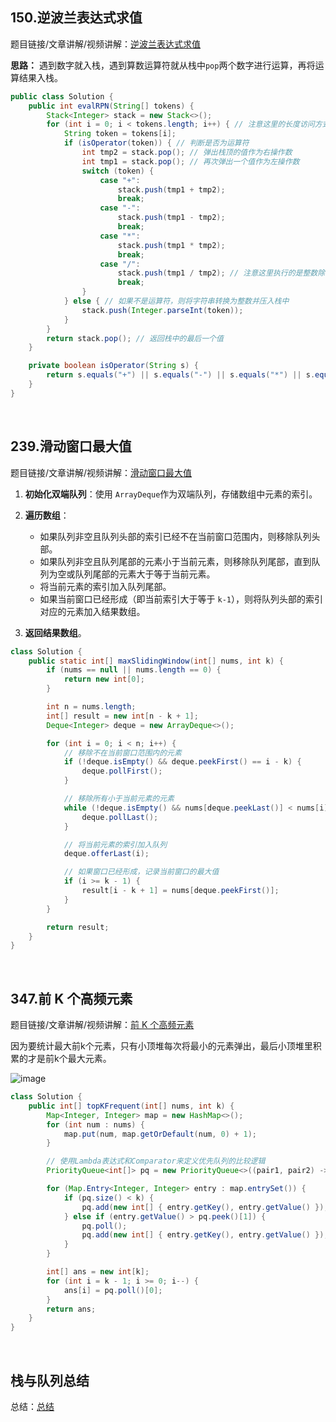 ## 150.逆波兰表达式求值

题目链接/文章讲解/视频讲解：[逆波兰表达式求值](https://programmercarl.com/0150.%E9%80%86%E6%B3%A2%E5%85%B0%E8%A1%A8%E8%BE%BE%E5%BC%8F%E6%B1%82%E5%80%BC.html)

**思路：** 遇到数字就入栈，遇到算数运算符就从栈中`pop`​两个数字进行运算，再将运算结果入栈。

```java
public class Solution {
    public int evalRPN(String[] tokens) {
        Stack<Integer> stack = new Stack<>();
        for (int i = 0; i < tokens.length; i++) { // 注意这里的长度访问方式
            String token = tokens[i];
            if (isOperator(token)) { // 判断是否为运算符
                int tmp2 = stack.pop(); // 弹出栈顶的值作为右操作数
                int tmp1 = stack.pop(); // 再次弹出一个值作为左操作数
                switch (token) {
                    case "+":
                        stack.push(tmp1 + tmp2);
                        break;
                    case "-":
                        stack.push(tmp1 - tmp2);
                        break;
                    case "*":
                        stack.push(tmp1 * tmp2);
                        break;
                    case "/":
                        stack.push(tmp1 / tmp2); // 注意这里执行的是整数除法
                        break;
                }
            } else { // 如果不是运算符，则将字符串转换为整数并压入栈中
                stack.push(Integer.parseInt(token));
            }
        }
        return stack.pop(); // 返回栈中的最后一个值
    }

    private boolean isOperator(String s) {
        return s.equals("+") || s.equals("-") || s.equals("*") || s.equals("/");
    }
}
```

‍

## 239.滑动窗口最大值

题目链接/文章讲解/视频讲解：[滑动窗口最大值](https://programmercarl.com/0239.%E6%BB%91%E5%8A%A8%E7%AA%97%E5%8F%A3%E6%9C%80%E5%A4%A7%E5%80%BC.html)

1. **初始化双端队列**：使用 `ArrayDeque`​ 作为双端队列，存储数组中元素的索引。
2. **遍历数组**：

    * 如果队列非空且队列头部的索引已经不在当前窗口范围内，则移除队列头部。
    * 如果队列非空且队列尾部的元素小于当前元素，则移除队列尾部，直到队列为空或队列尾部的元素大于等于当前元素。
    * 将当前元素的索引加入队列尾部。
    * 如果当前窗口已经形成（即当前索引大于等于 `k-1`​），则将队列头部的索引对应的元素加入结果数组。
3. **返回结果数组**。

```java
class Solution {
    public static int[] maxSlidingWindow(int[] nums, int k) {
        if (nums == null || nums.length == 0) {
            return new int[0];
        }

        int n = nums.length;
        int[] result = new int[n - k + 1];
        Deque<Integer> deque = new ArrayDeque<>();

        for (int i = 0; i < n; i++) {
            // 移除不在当前窗口范围内的元素
            if (!deque.isEmpty() && deque.peekFirst() == i - k) {
                deque.pollFirst();
            }

            // 移除所有小于当前元素的元素
            while (!deque.isEmpty() && nums[deque.peekLast()] < nums[i]) {
                deque.pollLast();
            }

            // 将当前元素的索引加入队列
            deque.offerLast(i);

            // 如果窗口已经形成，记录当前窗口的最大值
            if (i >= k - 1) {
                result[i - k + 1] = nums[deque.peekFirst()];
            }
        }

        return result;
    }
}
```

‍

## 347.前 K 个高频元素

题目链接/文章讲解/视频讲解：[前 K 个高频元素](https://programmercarl.com/0347.%E5%89%8DK%E4%B8%AA%E9%AB%98%E9%A2%91%E5%85%83%E7%B4%A0.html)

因为要统计最大前k个元素，只有小顶堆每次将最小的元素弹出，最后小顶堆里积累的才是前k个最大元素。


​![image](attachment/image-20240908184144-6907p2c.png)​

```java
class Solution {
    public int[] topKFrequent(int[] nums, int k) {
        Map<Integer, Integer> map = new HashMap<>();
        for (int num : nums) {
            map.put(num, map.getOrDefault(num, 0) + 1);
        }

        // 使用Lambda表达式和Comparator来定义优先队列的比较逻辑
        PriorityQueue<int[]> pq = new PriorityQueue<>((pair1, pair2) -> Integer.compare(pair1[1], pair2[1]));

        for (Map.Entry<Integer, Integer> entry : map.entrySet()) {
            if (pq.size() < k) {
                pq.add(new int[] { entry.getKey(), entry.getValue() });
            } else if (entry.getValue() > pq.peek()[1]) {
                pq.poll();
                pq.add(new int[] { entry.getKey(), entry.getValue() });
            }
        }

        int[] ans = new int[k];
        for (int i = k - 1; i >= 0; i--) {
            ans[i] = pq.poll()[0];
        }
        return ans;
    }
}
```

‍

## 栈与队列总结

总结：[总结](https://programmercarl.com/%E6%A0%88%E4%B8%8E%E9%98%9F%E5%88%97%E6%80%BB%E7%BB%93.html)
